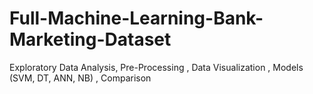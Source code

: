 # Full-Machine-Learning-Bank-Marketing-Dataset
Exploratory Data Analysis, Pre-Processing , Data Visualization , Models (SVM, DT, ANN, NB) , Comparison  
